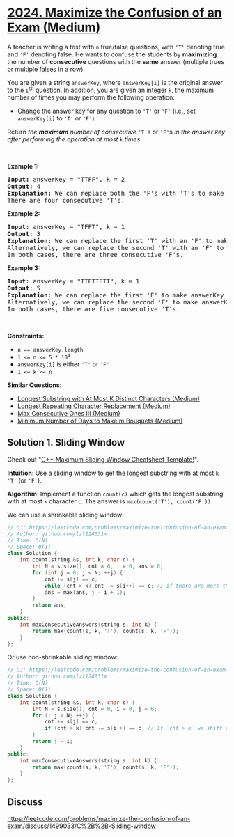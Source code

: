 # [2024. Maximize the Confusion of an Exam (Medium)](https://leetcode.com/problems/maximize-the-confusion-of-an-exam/)

<p>A teacher is writing a test with <code>n</code> true/false questions, with <code>'T'</code> denoting true and <code>'F'</code> denoting false. He wants to confuse the students by <strong>maximizing</strong> the number of <strong>consecutive</strong> questions with the <strong>same</strong> answer (multiple trues or multiple falses in a row).</p>

<p>You are given a string <code>answerKey</code>, where <code>answerKey[i]</code> is the original answer to the <code>i<sup>th</sup></code> question. In addition, you are given an integer <code>k</code>, the maximum number of times you may perform the following operation:</p>

<ul>
	<li>Change the answer key for any question to <code>'T'</code> or <code>'F'</code> (i.e., set <code>answerKey[i]</code> to <code>'T'</code> or <code>'F'</code>).</li>
</ul>

<p>Return <em>the <strong>maximum</strong> number of consecutive</em> <code>'T'</code>s or <code>'F'</code>s <em>in the answer key after performing the operation at most</em> <code>k</code> <em>times</em>.</p>

<p>&nbsp;</p>
<p><strong>Example 1:</strong></p>

<pre><strong>Input:</strong> answerKey = "TTFF", k = 2
<strong>Output:</strong> 4
<strong>Explanation:</strong> We can replace both the 'F's with 'T's to make answerKey = "<u>TTTT</u>".
There are four consecutive 'T's.
</pre>

<p><strong>Example 2:</strong></p>

<pre><strong>Input:</strong> answerKey = "TFFT", k = 1
<strong>Output:</strong> 3
<strong>Explanation:</strong> We can replace the first 'T' with an 'F' to make answerKey = "<u>FFF</u>T".
Alternatively, we can replace the second 'T' with an 'F' to make answerKey = "T<u>FFF</u>".
In both cases, there are three consecutive 'F's.
</pre>

<p><strong>Example 3:</strong></p>

<pre><strong>Input:</strong> answerKey = "TTFTTFTT", k = 1
<strong>Output:</strong> 5
<strong>Explanation:</strong> We can replace the first 'F' to make answerKey = "<u>TTTTT</u>FTT"
Alternatively, we can replace the second 'F' to make answerKey = "TTF<u>TTTTT</u>". 
In both cases, there are five consecutive 'T's.
</pre>

<p>&nbsp;</p>
<p><strong>Constraints:</strong></p>

<ul>
	<li><code>n == answerKey.length</code></li>
	<li><code>1 &lt;= n &lt;= 5 * 10<sup>4</sup></code></li>
	<li><code>answerKey[i]</code> is either <code>'T'</code> or <code>'F'</code></li>
	<li><code>1 &lt;= k &lt;= n</code></li>
</ul>


**Similar Questions**:
* [Longest Substring with At Most K Distinct Characters (Medium)](https://leetcode.com/problems/longest-substring-with-at-most-k-distinct-characters/)
* [Longest Repeating Character Replacement (Medium)](https://leetcode.com/problems/longest-repeating-character-replacement/)
* [Max Consecutive Ones III (Medium)](https://leetcode.com/problems/max-consecutive-ones-iii/)
* [Minimum Number of Days to Make m Bouquets (Medium)](https://leetcode.com/problems/minimum-number-of-days-to-make-m-bouquets/)

## Solution 1. Sliding Window

Check out "[C++ Maximum Sliding Window Cheatsheet Template!](https://leetcode.com/problems/frequency-of-the-most-frequent-element/discuss/1175088/C%2B%2B-Maximum-Sliding-Window-Cheatsheet-Template!)".

**Intuition**: Use a sliding window to get the longest substring with at most `k` `'T'` (or `'F'`).

**Algorithm**: Implement a function `count(c)` which gets the longest substring with at most `k` character `c`. The answer is `max(count('T'), count('F'))`

We can use a shrinkable sliding window:

```cpp
// OJ: https://leetcode.com/problems/maximize-the-confusion-of-an-exam/
// Author: github.com/lzl124631x
// Time: O(N)
// Space: O(1)
class Solution {
    int count(string &s, int k, char c) {
        int N = s.size(), cnt = 0, i = 0, ans = 0;
        for (int j = 0; j < N; ++j) {
            cnt += s[j] == c;
            while (cnt > k) cnt -= s[i++] == c; // if there are more than `k` `c` characters, shrink the window until the `cnt` drops back to `k`.
            ans = max(ans, j - i + 1);
        }
        return ans;
    }
public:
    int maxConsecutiveAnswers(string s, int k) {
        return max(count(s, k, 'T'), count(s, k, 'F'));
    }
};
```

Or use non-shrinkable sliding window:

```cpp
// OJ: https://leetcode.com/problems/maximize-the-confusion-of-an-exam/
// Author: github.com/lzl124631x
// Time: O(N)
// Space: O(1)
class Solution {
    int count(string &s, int k, char c) {
        int N = s.size(), cnt = 0, i = 0, j = 0;
        for (; j < N; ++j) {
            cnt += s[j] == c;
            if (cnt > k) cnt -= s[i++] == c; // If `cnt > k` we shift the window.
        }
        return j - i;
    }
public:
    int maxConsecutiveAnswers(string s, int k) {
        return max(count(s, k, 'T'), count(s, k, 'F'));
    }
};
```

## Discuss

https://leetcode.com/problems/maximize-the-confusion-of-an-exam/discuss/1499033/C%2B%2B-Sliding-window